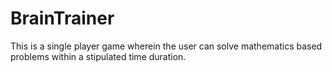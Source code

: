 # BrainTrainer
This is a single player game wherein the user can solve mathematics based problems within a stipulated time duration.
